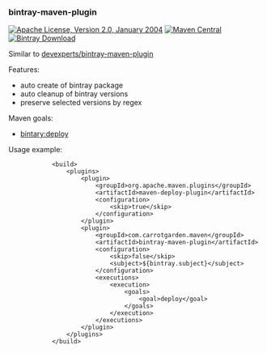 
### bintray-maven-plugin

[![Apache License, Version 2.0, January 2004](https://img.shields.io/github/license/mojohaus/versions-maven-plugin.svg?label=License)](http://www.apache.org/licenses/)
[![Maven Central](https://maven-badges.herokuapp.com/maven-central/com.carrotgarden.maven/bintray-maven-plugin/badge.svg?style=plastic)](https://maven-badges.herokuapp.com/maven-central/com.carrotgarden.maven/bintray-maven-plugin)
[![Bintray Download](https://api.bintray.com/packages/random-maven/maven/bintray-maven-plugin/images/download.svg) ](https://bintray.com/random-maven/maven/bintray-maven-plugin/_latestVersion)

Similar to [devexperts/bintray-maven-plugin](https://github.com/Devexperts/bintray-maven-plugin)

Features:
* auto create of bintray package
* auto cleanup of bintray versions
* preserve selected versions by regex

Maven goals:
* [bintary:deploy](https://random-maven.github.io/bintray-maven-plugin/deploy-mojo.html)

Usage example:
```
            <build>
                <plugins>
                    <plugin>
                        <groupId>org.apache.maven.plugins</groupId>
                        <artifactId>maven-deploy-plugin</artifactId>
                        <configuration>
                            <skip>true</skip>
                        </configuration>
                    </plugin>
                    <plugin>
                        <groupId>com.carrotgarden.maven</groupId>
                        <artifactId>bintray-maven-plugin</artifactId>
                        <configuration>
                            <skip>false</skip>
                            <subject>${bintray.subject}</subject>
                        </configuration>
                        <executions>
                            <execution>
                                <goals>
                                    <goal>deploy</goal>
                                </goals>
                            </execution>
                        </executions>
                    </plugin>
                </plugins>
            </build>
```
